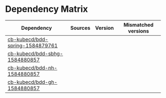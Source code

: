 # Dependency Matrix

Dependency | Sources | Version | Mismatched versions
---------- | ------- | ------- | -------------------
[cb-kubecd/bdd-spring-1584879761](https://github.com/cb-kubecd/bdd-spring-1584879761.git) |  | []() | 
[cb-kubecd/bdd-sbhg-1584880857](https://github.com/cb-kubecd/bdd-sbhg-1584880857.git) |  | []() | 
[cb-kubecd/bdd-nh-1584880857](https://github.com/cb-kubecd/bdd-nh-1584880857.git) |  | []() | 
[cb-kubecd/bdd-gh-1584880857](https://github.com/cb-kubecd/bdd-gh-1584880857.git) |  | []() | 

